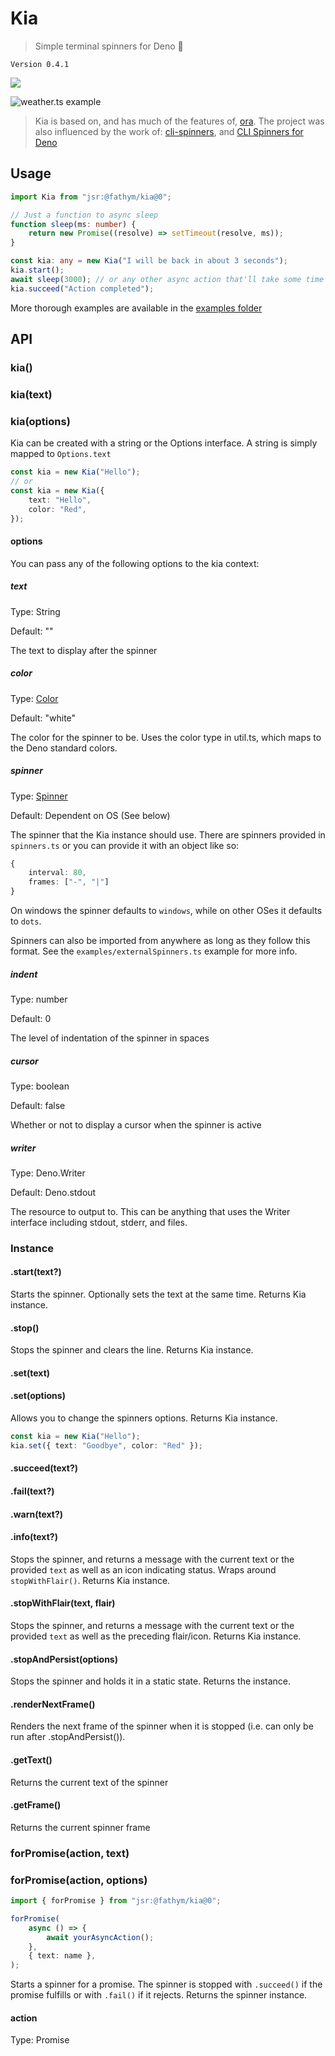 # Kia

> Simple terminal spinners for Deno 🦕

`Version 0.4.1`

![](https://github.com/HarryPeach/kia/workflows/CI/badge.svg)

![weather.ts example](https://user-images.githubusercontent.com/4750998/81313185-710ac900-907f-11ea-9735-d623559d08f6.gif)

> Kia is based on, and has much of the features of,
> [ora](https://www.npmjs.com/package/ora). The project was also influenced by
> the work of: [cli-spinners](https://www.npmjs.com/package/cli-spinners), and
> [CLI Spinners for Deno](https://deno.land/x/cli_spinners/)

## Usage

```typescript
import Kia from "jsr:@fathym/kia@0";

// Just a function to async sleep
function sleep(ms: number) {
	return new Promise((resolve) => setTimeout(resolve, ms));
}

const kia: any = new Kia("I will be back in about 3 seconds");
kia.start();
await sleep(3000); // or any other async action that'll take some time
kia.succeed("Action completed");
```

More thorough examples are available in the
[examples folder](https://github.com/HarryPeach/kia/tree/master/examples)

## API

### kia()

### kia(text)

### kia(options)

Kia can be created with a string or the Options interface. A string is simply
mapped to `Options.text`

```typescript
const kia = new Kia("Hello");
// or
const kia = new Kia({
	text: "Hello",
	color: "Red",
});
```

#### options

You can pass any of the following options to the kia context:

##### text

Type: String

Default: ""

The text to display after the spinner

##### color

Type:
[Color](https://github.com/HarryPeach/kia/blob/8fb27cbd0bb4ef08ad26124d4a6e4f2ba2dc0c5c/util.ts#L6)

Default: "white"

The color for the spinner to be. Uses the color type in util.ts, which maps to
the Deno standard colors.

##### spinner

Type:
[Spinner](https://github.com/HarryPeach/kia/blob/8fb27cbd0bb4ef08ad26124d4a6e4f2ba2dc0c5c/spinners.ts#L1)

Default: Dependent on OS (See below)

The spinner that the Kia instance should use. There are spinners provided in
`spinners.ts` or you can provide it with an object like so:

```typescript
{
    interval: 80,
    frames: ["-", "|"]
}
```

On windows the spinner defaults to `windows`, while on other OSes it defaults to
`dots`.

Spinners can also be imported from anywhere as long as they follow this format.
See the `examples/externalSpinners.ts` example for more info.

##### indent

Type: number

Default: 0

The level of indentation of the spinner in spaces

##### cursor

Type: boolean

Default: false

Whether or not to display a cursor when the spinner is active

##### writer

Type: Deno.Writer

Default: Deno.stdout

The resource to output to. This can be anything that uses the Writer interface
including stdout, stderr, and files.

### Instance

#### .start(text?)

Starts the spinner. Optionally sets the text at the same time. Returns Kia
instance.

#### .stop()

Stops the spinner and clears the line. Returns Kia instance.

#### .set(text)

#### .set(options)

Allows you to change the spinners options. Returns Kia instance.

```typescript
const kia = new Kia("Hello");
kia.set({ text: "Goodbye", color: "Red" });
```

#### .succeed(text?)

#### .fail(text?)

#### .warn(text?)

#### .info(text?)

Stops the spinner, and returns a message with the current text or the provided
`text` as well as an icon indicating status. Wraps around `stopWithFlair()`.
Returns Kia instance.

#### .stopWithFlair(text, flair)

Stops the spinner, and returns a message with the current text or the provided
`text` as well as the preceding flair/icon. Returns Kia instance.

#### .stopAndPersist(options)

Stops the spinner and holds it in a static state. Returns the instance.

#### .renderNextFrame()

Renders the next frame of the spinner when it is stopped (i.e. can only be run
after .stopAndPersist()).

#### .getText()

Returns the current text of the spinner

#### .getFrame()

Returns the current spinner frame

### forPromise(action, text)

### forPromise(action, options)

```typescript
import { forPromise } from "jsr:@fathym/kia@0";

forPromise(
	async () => {
		await yourAsyncAction();
	},
	{ text: name },
);
```

Starts a spinner for a promise. The spinner is stopped with `.succeed()` if the
promise fulfills or with `.fail()` if it rejects. Returns the spinner instance.

#### action

Type: Promise
